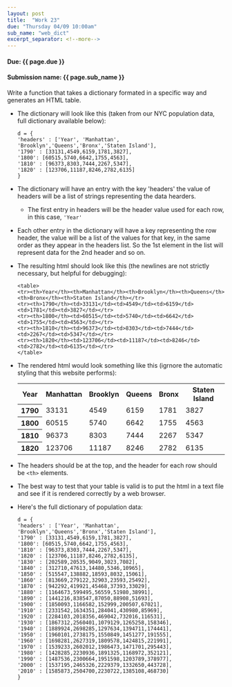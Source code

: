 ```yaml
---
layout: post
title:  "Work 23"
due: "Thursday 04/09 10:00am"
sub_name: "web_dict"
excerpt_separator: <!--more-->
---
```


#### Due: {{ page.due }}

#### Submission name: {{ page.sub_name }}
<!--more-->

Write a function that takes a dictionary formated in a specific way and generates an HTML table.
  * The dictionary will look like this (taken from our NYC population data, full dictionary available below):
    ```
    d = {
    'headers' : ['Year', 'Manhattan', 'Brooklyn','Queens','Bronx','Staten Island'],
    '1790' : [33131,4549,6159,1781,3827],
    '1800': [60515,5740,6642,1755,4563],
    '1810' : [96373,8303,7444,2267,5347],
    '1820' : [123706,11187,8246,2782,6135]
    }
    ```
  * The dictionary will have an entry with the key 'headers' the value of headers will be a list of strings representing the data hearders.
    * The first entry in headers will be the header value used for each row, in this case, `'Year'`
  * Each other entry in the dictionary will have a key representing the row header, the value will be a list of the values for that key, in the same order as they appear in the headers list. So the 1st element in the list will represent data for the 2nd header and so on.
  * The resulting html should look like this (the newlines are not strictly necessary, but helpful for debugging):

    ```
    <table>
    <tr><th>Year</th><th>Manhattan</th><th>Brooklyn</th><th>Queens</th><th>Bronx</th><th>Staten Island</th></tr>
    <tr><th>1790</th><td>33131</td><td>4549</td><td>6159</td><td>1781</td><td>3827</td></tr>
    <tr><th>1800</th><td>60515</td><td>5740</td><td>6642</td><td>1755</td><td>4563</td></tr>
    <tr><th>1810</th><td>96373</td><td>8303</td><td>7444</td><td>2267</td><td>5347</td></tr>
    <tr><th>1820</th><td>123706</td><td>11187</td><td>8246</td><td>2782</td><td>6135</td></tr>
    </table>
    ```
  * The rendered html would look something like this (igrnore the automatic styling that this website performs):

    <table>
    <tr><th>Year</th><th>Manhattan</th><th>Brooklyn</th><th>Queens</th><th>Bronx</th><th>Staten Island</th></tr>
    <tr><th>1790</th><td>33131</td><td>4549</td><td>6159</td><td>1781</td><td>3827</td></tr>
    <tr><th>1800</th><td>60515</td><td>5740</td><td>6642</td><td>1755</td><td>4563</td></tr>
    <tr><th>1810</th><td>96373</td><td>8303</td><td>7444</td><td>2267</td><td>5347</td></tr>
    <tr><th>1820</th><td>123706</td><td>11187</td><td>8246</td><td>2782</td><td>6135</td></tr>
    </table>

  * The headers should be at the top, and the header for each row should be `<th>` elements.
  * The best way to test that your table is valid is to put the html in a text file and see if it is rendered correctly by a web browser.

  * Here's the full dictionary of population data:

      ```
      d = {
      'headers' : ['Year', 'Manhattan', 'Brooklyn','Queens','Bronx','Staten Island'],
      '1790' : [33131,4549,6159,1781,3827],
      '1800': [60515,5740,6642,1755,4563],
      '1810' : [96373,8303,7444,2267,5347],
      '1820' : [123706,11187,8246,2782,6135],
      '1830' : [202589,20535,9049,3023,7082],
      '1840' : [312710,47613,14480,5346,10965],
      '1850' : [515547,138882,18593,8032,15061],
      '1860' : [813669,279122,32903,23593,25492],
      '1870' : [942292,419921,45468,37393,33029],
      '1880' : [1164673,599495,56559,51980,38991],
      '1890' : [1441216,838547,87050,88908,51693],
      '1900' : [1850093,1166582,152999,200507,67021],
      '1910' : [2331542,1634351,284041,430980,85969],
      '1920' : [2284103,2018356,469042,732016,116531],
      '1930' : [1867312,2560401,1079129,1265258,158346],
      '1940' : [1889924,2698285,1297634,1394711,174441],
      '1950' : [1960101,2738175,1550849,1451277,191555],
      '1960' : [1698281,2627319,1809578,1424815,221991],
      '1970' : [1539233,2602012,1986473,1471701,295443],
      '1980' : [1428285,2230936,1891325,1168972,352121],
      '1990' : [1487536,2300664,1951598,1203789,378977],
      '2000' : [1537195,2465326,2229379,1332650,443728],
      '2010' : [1585873,2504700,2230722,1385108,468730]
      }
      ```

